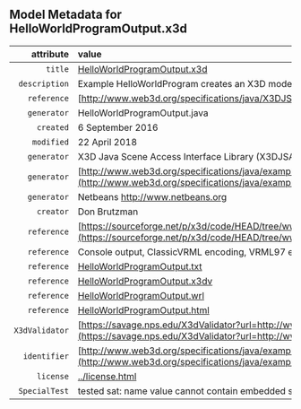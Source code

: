 ## Model Metadata for HelloWorldProgramOutput.x3d

| attribute     | value       |
| ------------: | :---------- |
| `title` | [HelloWorldProgramOutput.x3d](HelloWorldProgramOutput.x3d) |
| `description` | Example HelloWorldProgram creates an X3D model using the X3D Java Scene Access Interface (SAI) Library |
| `reference` | [http://www.web3d.org/specifications/java/X3DJSAIL.html](http://www.web3d.org/specifications/java/X3DJSAIL.html) |
| `generator` | HelloWorldProgramOutput.java |
| `created` | 6 September 2016 |
| `modified` | 22 April 2018 |
| `generator` | X3D Java Scene Access Interface Library (X3DJSAIL) |
| `generator` | [http://www.web3d.org/specifications/java/examples/HelloWorldProgram.java](http://www.web3d.org/specifications/java/examples/HelloWorldProgram.java) |
| `generator` | Netbeans http://www.netbeans.org |
| `creator` | Don Brutzman |
| `reference` | [https://sourceforge.net/p/x3d/code/HEAD/tree/www.web3d.org/x3d/stylesheets/java/examples/HelloWorldProgramOutput.x3d](https://sourceforge.net/p/x3d/code/HEAD/tree/www.web3d.org/x3d/stylesheets/java/examples/HelloWorldProgramOutput.x3d) |
| `reference` | Console output, ClassicVRML encoding, VRML97 encoding and pretty-print documentation: |
| `reference` | [HelloWorldProgramOutput.txt](HelloWorldProgramOutput.txt) |
| `reference` | [HelloWorldProgramOutput.x3dv](HelloWorldProgramOutput.x3dv) |
| `reference` | [HelloWorldProgramOutput.wrl](HelloWorldProgramOutput.wrl) |
| `reference` | [HelloWorldProgramOutput.html](HelloWorldProgramOutput.html) |
| `X3dValidator` | [https://savage.nps.edu/X3dValidator?url=http://www.web3d.org/specifications/java/examples/HelloWorldProgramOutput.x3d](https://savage.nps.edu/X3dValidator?url=http://www.web3d.org/specifications/java/examples/HelloWorldProgramOutput.x3d) |
| `identifier` | [http://www.web3d.org/specifications/java/examples/HelloWorldProgramOutput.x3d](http://www.web3d.org/specifications/java/examples/HelloWorldProgramOutput.x3d) |
| `license` | [../license.html](../license.html) |
| `SpecialTest` | tested sat: name value cannot contain embedded space character |
